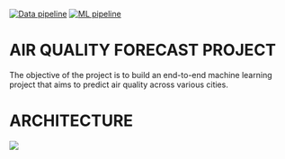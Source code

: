 [![Data pipeline](https://github.com/Nell87/air-quality-monitoring/actions/workflows/data_pipeline.yml/badge.svg)](https://github.com/Nell87/air-quality-monitoring/blob/main/.github/workflows/data_pipeline.yml)
[![ML pipeline](https://github.com/Nell87/air-quality-monitoring/actions/workflows/ml_pipeline.yml/badge.svg)](https://github.com/Nell87/air-quality-monitoring/blob/main/.github/workflows/ml_pipeline.yml)

# AIR QUALITY FORECAST PROJECT
The objective of the project is to build an end-to-end machine learning project that aims to predict air quality across various cities. 

# ARCHITECTURE
<a href="https://files.fm/u/djguyqe3h7#/view/air_quality_project.drawio.png"><img src="https://files.fm/thumb_show.php?i=56pz4reshw"></a>
